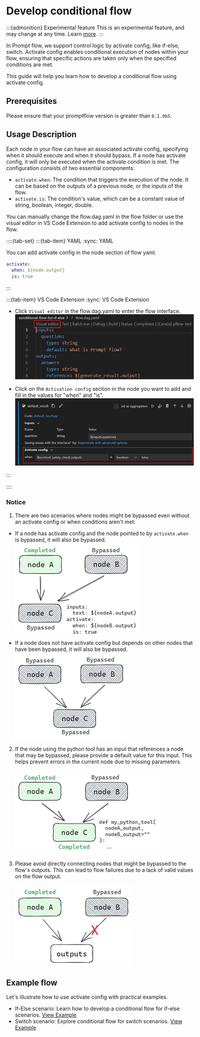 # Develop conditional flow

:::{admonition} Experimental feature
This is an experimental feature, and may change at any time. Learn [more](../faq.md#stable-vs-experimental).
:::

In Prompt flow, we support control logic by activate config, like if-else, switch. Activate config enables conditional execution of nodes within your flow, ensuring that specific actions are taken only when the specified conditions are met.

This guide will help you learn how to develop a conditional flow using activate config.

## Prerequisites

Please ensure that your promptflow version is greater than `0.1.0b5`.

## Usage Description

Each node in your flow can have an associated activate config, specifying when it should execute and when it should bypass. If a node has activate config, it will only be executed when the activate condition is met. The configuration consists of two essential components:
- `activate.when`: The condition that triggers the execution of the node. It can be based on the outputs of a previous node, or the inputs of the flow.
- `activate.is`: The condition's value, which can be a constant value of string, boolean, integer, double.

You can manually change the flow.dag.yaml in the flow folder or use the visual editor in VS Code Extension to add activate config to nodes in the flow.

::::{tab-set}
:::{tab-item} YAML
:sync: YAML

You can add activate config in the node section of flow yaml.
```yaml
activate:
  when: ${node.output}
  is: true
```

:::

:::{tab-item} VS Code Extension
:sync: VS Code Extension

- Click `Visual editor` in the flow.dag.yaml to enter the flow interface.
![visual_editor](../../media/how-to-guides/conditional-flow-with-activate/visual_editor.png)

- Click on the `Activation config` section in the node you want to add and fill in the values for "when" and "is".
![activate_config](../../media/how-to-guides/conditional-flow-with-activate/activate_config.png)

:::

::::

### Notice
1. There are two scenarios where nodes might be bypassed even without an activate config or when conditions aren't met:
- If a node has activate config and the node pointed to by `activate.when` is bypassed, it will also be bypassed.
  ![activate_when_bypassed](../../media/how-to-guides/conditional-flow-with-activate/activate_when_bypassed.png)
- If a node does not have activate config but depends on other nodes that have been bypassed, it will also be bypassed.
  ![dependencies_bypassed](../../media/how-to-guides/conditional-flow-with-activate/dependencies_bypassed.png)

2. If the node using the python tool has an input that references a node that may be bypassed, please provide a default value for this input. This helps prevent errors in the current node due to missing parameters.

    ![provide_default_value](../../media/how-to-guides/conditional-flow-with-activate/provide_default_value.png)

3. Please avoid directly connecting nodes that might be bypassed to the flow's outputs. This can lead to flow failures due to a lack of valid values on the flow output.

    ![output_bypassed](../../media/how-to-guides/conditional-flow-with-activate/output_bypassed.png)

## Example flow

Let's illustrate how to use activate config with practical examples.

- If-Else scenario: Learn how to develop a conditional flow for if-else scenarios. [View Example](https://github.com/microsoft/promptflow/tree/main/examples/flows/standard/conditional-flow-for-if-else)
- Switch scenario: Explore conditional flow for switch scenarios. [View Example](https://github.com/microsoft/promptflow/tree/main/examples/flows/standard/conditional-flow-for-switch)
